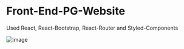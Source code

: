 # Front-End-PG-Website
Used React, React-Bootstrap, React-Router and Styled-Components

![image](https://user-images.githubusercontent.com/57283161/82808959-a8171200-9ea8-11ea-826c-a62c09ec95a0.png)

